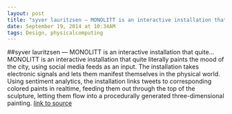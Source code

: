 ```yaml
---
layout: post
title: "syver lauritzsen — MONOLITT is an interactive installation that quite..."
date: September 19, 2014 at 10:34AM
tags: Design, physicalcomputing
---
```

##syver lauritzsen — MONOLITT is an interactive installation that quite...
MONOLITT is an interactive installation that quite literally paints the mood of the city, using social media feeds as an input. The installation takes electronic signals and lets them manifest themselves in the physical world. Using sentiment analytics, the installation links tweets to corresponding colored paints in realtime, feeding them out through the top of the sculpture, letting them flow into a procedurally generated three-dimensional painting.
[link to source](http://ift.tt/1m6zB25) 
